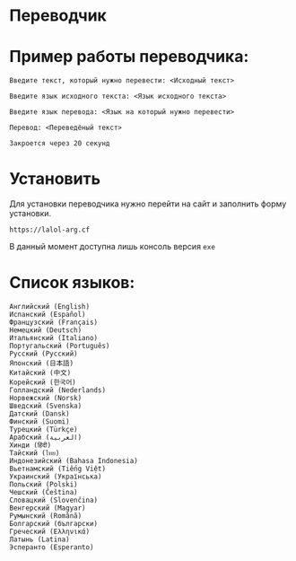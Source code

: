# **Переводчик**

# Пример работы переводчика:

```
Введите текст, который нужно перевести: <Исходный текст>

Введите язык исходного текста: <Язык исходного текста>

Введите язык перевода: <Язык на который нужно перевести>

Перевод: <Переведёный текст>

Закроется через 20 секунд
```

# Установить
Для установки переводчика нужно перейти на сайт и заполнить форму установки.
```
https://lalol-arg.cf
```

В данный момент доступна лишь консоль версия `exe`

# Список языков:
```
Английский (English)
Испанский (Español)
Французский (Français)
Немецкий (Deutsch)
Итальянский (Italiano)
Португальский (Português)
Русский (Русский)
Японский (日本語)
Китайский (中文)
Корейский (한국어)
Голландский (Nederlands)
Норвежский (Norsk)
Шведский (Svenska)
Датский (Dansk)
Финский (Suomi)
Турецкий (Türkçe)
Арабский (العربية)
Хинди (हिंदी)
Тайский (ไทย)
Индонезийский (Bahasa Indonesia)
Вьетнамский (Tiếng Việt)
Украинский (Українська)
Польский (Polski)
Чешский (Čeština)
Словацкий (Slovenčina)
Венгерский (Magyar)
Румынский (Română)
Болгарский (български)
Греческий (Ελληνικά)
Латынь (Latina)
Эсперанто (Esperanto)
```
